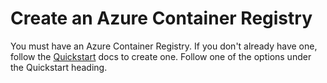 # Create an Azure Container Registry

You must have an Azure Container Registry. If you don't already have one, follow the [Quickstart](https://learn.microsoft.com/en-us/azure/container-registry/) docs to create one. Follow one of the options under the Quickstart heading.
